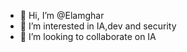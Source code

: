 - 👋 Hi, I’m @Elamghar
- 👀 I’m interested in IA,dev and security
- 💞️ I’m looking to collaborate on IA

<!---
Elamghar/Elamghar is a ✨ special ✨ repository because its `README.md` (this file) appears on your GitHub profile.
You can click the Preview link to take a look at your changes.
--->
